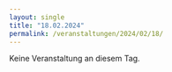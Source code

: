 ```yaml
---
layout: single
title: "18.02.2024"
permalink: /veranstaltungen/2024/02/18/
---
```


Keine Veranstaltung an diesem Tag.
